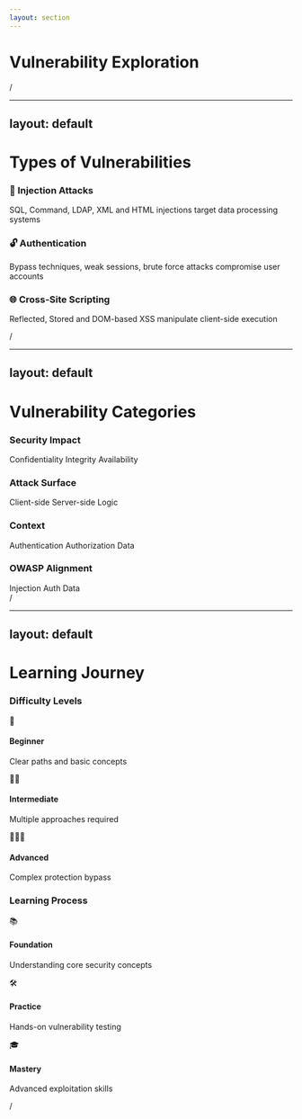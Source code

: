 ```yaml
---
layout: section
---
```


# Vulnerability Exploration

<div class="slide-number">
  <SlideCurrentNo />/<SlideTotalNo />
</div>

---
layout: default
---

# Types of Vulnerabilities

<div class="mt-8 space-y-12">
  <div class="border-l-4 border-blue-500 pl-4">
    <h3 class="text-xl mb-2">💉 Injection Attacks</h3>
    <p>SQL, Command, LDAP, XML and HTML injections target data processing systems</p>
  </div>
  <div class="border-l-4 border-red-500 pl-4">
    <h3 class="text-xl mb-2">🔓 Authentication</h3>
    <p>Bypass techniques, weak sessions, brute force attacks compromise user accounts</p>
  </div>
  <div class="border-l-4 border-green-500 pl-4">
    <h3 class="text-xl mb-2">🌐 Cross-Site Scripting</h3>
    <p>Reflected, Stored and DOM-based XSS manipulate client-side execution</p>
  </div>
</div>

<div class="slide-number">
  <SlideCurrentNo />/<SlideTotalNo />
</div>

---
layout: default
---

# Vulnerability Categories

<div class="grid gap-y-16 mt-12">
  <div class="grid grid-cols-2 gap-x-24">
    <div>
      <h3 class="text-blue-400 text-xl uppercase tracking-wider mb-6">Security Impact</h3>
      <div class="text-xl space-x-8">
        <span>Confidentiality</span>
        <span>Integrity</span>
        <span>Availability</span>
      </div>
    </div>
    <div>
      <h3 class="text-green-400 text-xl uppercase tracking-wider mb-6">Attack Surface</h3>
      <div class="text-xl space-x-8">
        <span>Client-side</span>
        <span>Server-side</span>
        <span>Logic</span>
      </div>
    </div>
  </div>
  <div class="grid grid-cols-2 gap-x-24">
    <div>
      <h3 class="text-purple-400 text-xl uppercase tracking-wider mb-6">Context</h3>
      <div class="text-xl space-x-8">
        <span>Authentication</span>
        <span>Authorization</span>
        <span>Data</span>
      </div>
    </div>
    <div>
      <h3 class="text-orange-400 text-xl uppercase tracking-wider mb-6">OWASP Alignment</h3>
      <div class="text-xl space-x-8">
        <span>Injection</span>
        <span>Auth</span>
        <span>Data</span>
      </div>
    </div>
  </div>
</div>

<div class="slide-number">
  <SlideCurrentNo />/<SlideTotalNo />
</div>

---
layout: default
---

# Learning Journey

<div class="grid grid-cols-2 gap-12 mt-12">
  <div class="space-y-8">
    <h3 class="text-xl mb-6">Difficulty Levels</h3>
    <div class="space-y-6">
      <div class="flex items-center gap-4">
        <span class="text-3xl">🎯</span>
        <div>
          <h4 class="font-bold">Beginner</h4>
          <p>Clear paths and basic concepts</p>
        </div>
      </div>
      <div class="flex items-center gap-4">
        <span class="text-3xl">🎯🎯</span>
        <div>
          <h4 class="font-bold">Intermediate</h4>
          <p>Multiple approaches required</p>
        </div>
      </div>
      <div class="flex items-center gap-4">
        <span class="text-3xl">🎯🎯🎯</span>
        <div>
          <h4 class="font-bold">Advanced</h4>
          <p>Complex protection bypass</p>
        </div>
      </div>
    </div>
  </div>

  <div class="space-y-8">
    <h3 class="text-xl mb-6">Learning Process</h3>
    <div class="space-y-6">
      <div class="flex items-center gap-4">
        <span class="text-3xl">📚</span>
        <div>
          <h4 class="font-bold">Foundation</h4>
          <p>Understanding core security concepts</p>
        </div>
      </div>
      <div class="flex items-center gap-4">
        <span class="text-3xl">🛠️</span>
        <div>
          <h4 class="font-bold">Practice</h4>
          <p>Hands-on vulnerability testing</p>
        </div>
      </div>
      <div class="flex items-center gap-4">
        <span class="text-3xl">🎓</span>
        <div>
          <h4 class="font-bold">Mastery</h4>
          <p>Advanced exploitation skills</p>
        </div>
      </div>
    </div>
  </div>
</div>

<div class="slide-number">
  <SlideCurrentNo />/<SlideTotalNo />
</div>